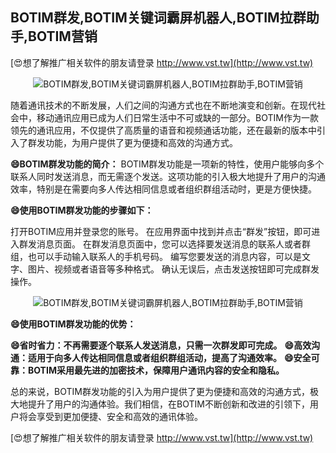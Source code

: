 ## **BOTIM群发,BOTIM关键词霸屏机器人,BOTIM拉群助手,BOTIM营销**

[😍想了解推广相关软件的朋友请登录 http://www.vst.tw](http://www.vst.tw)

 <center><img src="https://vst.tw/MP4/tuiguang/png/3.png" alt="BOTIM群发,BOTIM关键词霸屏机器人,BOTIM拉群助手,BOTIM营销"></center>

随着通讯技术的不断发展，人们之间的沟通方式也在不断地演变和创新。在现代社会中，移动通讯应用已成为人们日常生活中不可或缺的一部分。BOTIM作为一款领先的通讯应用，不仅提供了高质量的语音和视频通话功能，还在最新的版本中引入了群发功能，为用户提供了更为便捷和高效的沟通方式。

**😄BOTIM群发功能的简介：**
BOTIM群发功能是一项新的特性，使用户能够向多个联系人同时发送消息，而无需逐个发送。这项功能的引入极大地提升了用户的沟通效率，特别是在需要向多人传达相同信息或者组织群组活动时，更是方便快捷。

**😄使用BOTIM群发功能的步骤如下：**

打开BOTIM应用并登录您的账号。
在应用界面中找到并点击“群发”按钮，即可进入群发消息页面。
在群发消息页面中，您可以选择要发送消息的联系人或者群组，也可以手动输入联系人的手机号码。
编写您要发送的消息内容，可以是文字、图片、视频或者语音等多种格式。
确认无误后，点击发送按钮即可完成群发操作。

 <center><img src="https://vst.tw/MP4/tuiguang/png/6.png" alt="BOTIM群发,BOTIM关键词霸屏机器人,BOTIM拉群助手,BOTIM营销"></center>

**😄使用BOTIM群发功能的优势：**

**😄省时省力：不再需要逐个联系人发送消息，只需一次群发即可完成。**
**😄高效沟通：适用于向多人传达相同信息或者组织群组活动，提高了沟通效率。**
**😄安全可靠：BOTIM采用最先进的加密技术，保障用户通讯内容的安全和隐私。**

总的来说，BOTIM群发功能的引入为用户提供了更为便捷和高效的沟通方式，极大地提升了用户的沟通体验。我们相信，在BOTIM不断创新和改进的引领下，用户将会享受到更加便捷、安全和高效的通讯体验。

[😍想了解推广相关软件的朋友请登录 http://www.vst.tw](http://www.vst.tw)



